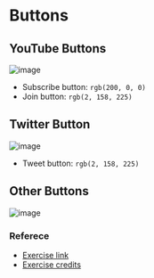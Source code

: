 # Buttons

## YouTube Buttons
![image](https://github.com/user-attachments/assets/2d06f759-d56b-4712-84e8-9d805d803639)

- Subscribe button: `rgb(200, 0, 0)`
- Join button: `rgb(2, 158, 225)`

## Twitter Button
![image](https://github.com/user-attachments/assets/0e67662d-17aa-4a3b-986d-8867c4df214c)

- Tweet button: `rgb(2, 158, 225)`

## Other Buttons
![image](https://github.com/user-attachments/assets/5945e781-cd41-4824-9b56-1008afa68bf1)

### Referece
- [Exercise link](https://github.com/SuperSimpleDev/html-css-course/blob/main/1-exercise-solutions/lesson-02/README.md)
- [Exercise credits](https://github.com/SuperSimpleDev)
